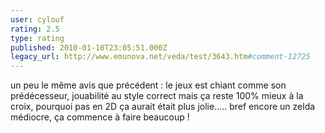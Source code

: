 ```yaml
---
user: cylouf
rating: 2.5
type: rating
published: 2010-01-10T23:05:51.000Z
legacy_url: http://www.emunova.net/veda/test/3643.htm#comment-12725
---
```

un peu le même avis que précédent : le jeux est chiant comme son prédécesseur, jouabilité au style correct mais ça reste 100% mieux à la croix, pourquoi pas en 2D ça aurait était plus jolie.....
bref encore un zelda médiocre, ça commence à faire beaucoup !